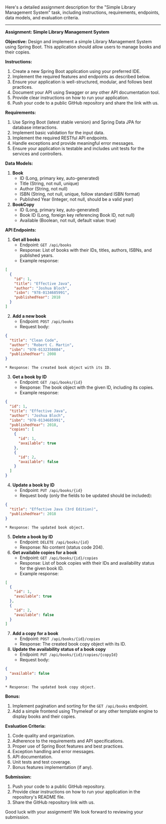 Here's a detailed assignment description for the "Simple Library Management System" task, including instructions, requirements, endpoints, data models, and evaluation criteria.

---

**Assignment: Simple Library Management System**

**Objective:**
Design and implement a simple Library Management System using Spring Boot. This application should allow users to manage books and their copies.

**Instructions:**

1. Create a new Spring Boot application using your preferred IDE.
1. Implement the required features and endpoints as described below.
1. Ensure your application is well-structured, modular, and follows best practices.
1. Document your API using Swagger or any other API documentation tool.
1. Provide clear instructions on how to run your application.
1. Push your code to a public GitHub repository and share the link with us.

**Requirements:**

1. Use Spring Boot (latest stable version) and Spring Data JPA for database interactions.
1. Implement basic validation for the input data.
1. Implement the required RESTful API endpoints.
1. Handle exceptions and provide meaningful error messages.
1. Ensure your application is testable and includes unit tests for the services and controllers.

**Data Models:**

1. **Book**
	* ID (Long, primary key, auto-generated)
	* Title (String, not null, unique)
	* Author (String, not null)
	* ISBN (String, not null, unique, follow standard ISBN format)
	* Published Year (Integer, not null, should be a valid year)
2. **BookCopy**
	* ID (Long, primary key, auto-generated)
	* Book ID (Long, foreign key referencing Book ID, not null)
	* Available (Boolean, not null, default value: true)

**API Endpoints:**

1. **Get all books**
	* Endpoint: `GET /api/books`
	* Response: List of books with their IDs, titles, authors, ISBNs, and published years.
	* Example response:
```json
[
  {
    "id": 1,
    "title": "Effective Java",
    "author": "Joshua Bloch",
    "isbn": "978-0134685991",
    "publishedYear": 2018
  }
]
```
2. **Add a new book**
	* Endpoint: `POST /api/books`
	* Request body:
```json
{
  "title": "Clean Code",
  "author": "Robert C. Martin",
  "isbn": "978-0132350884",
  "publishedYear": 2008
}
```
	* Response: The created book object with its ID.
3. **Get a book by ID**
	* Endpoint: `GET /api/books/{id}`
	* Response: The book object with the given ID, including its copies.
	* Example response:
```json
{
  "id": 1,
  "title": "Effective Java",
  "author": "Joshua Bloch",
  "isbn": "978-0134685991",
  "publishedYear": 2018,
  "copies": [
    {
      "id": 1,
      "available": true
    },
    {
      "id": 2,
      "available": false
    }
  ]
}
```
4. **Update a book by ID**
	* Endpoint: `PUT /api/books/{id}`
	* Request body (only the fields to be updated should be included):
```json
{
  "title": "Effective Java (3rd Edition)",
  "publishedYear": 2018
}
```
	* Response: The updated book object.
5. **Delete a book by ID**
	* Endpoint: `DELETE /api/books/{id}`
	* Response: No content (status code 204).
6. **Get available copies for a book**
	* Endpoint: `GET /api/books/{id}/copies`
	* Response: List of book copies with their IDs and availability status for the given book ID.
	* Example response:
```json
[
  {
    "id": 1,
    "available": true
  },
  {
    "id": 2,
    "available": false
  }
]
```
7. **Add a copy for a book**
	* Endpoint: `POST /api/books/{id}/copies`
	* Response: The created book copy object with its ID.
8. **Update the availability status of a book copy**
	* Endpoint: `PUT /api/books/{id}/copies/{copyId}`
	* Request body:
```json
{
  "available": false
}
```
	* Response: The updated book copy object.

**Bonus:**

1. Implement pagination and sorting for the `GET /api/books` endpoint.
1. Add a simple frontend using Thymeleaf or any other template engine to display books and their copies.

**Evaluation Criteria:**

1. Code quality and organization.
1. Adherence to the requirements and API specifications.
1. Proper use of Spring Boot features and best practices.
1. Exception handling and error messages.
1. API documentation.
1. Unit tests and test coverage.
1. Bonus features implementation (if any).

**Submission:**

1. Push your code to a public GitHub repository.
1. Provide clear instructions on how to run your application in the repository's README file.
1. Share the GitHub repository link with us.

Good luck with your assignment! We look forward to reviewing your submission.
